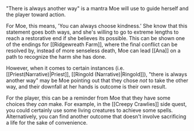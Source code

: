 "There is always another way" is a mantra Moe will use to guide herself and the player toward action.

For Moe, this means, 'You can always choose kindness.' She know that this statement goes both ways, and she's willing to go to extreme lengths to reach a restorative end if she believes its possible. This can be shown one of the endings for [[Ridgewreath Farm]], where the final conflict can be resolved by, instead of more senseless death, Moe can lead [[Ana]] on a path to recognize the harm she has done.

However, when it comes to certain instances (i.e. [[Priest(Narrative)|Priest]], [[Ringold (Narrative)|Ringold]]), "there is always another way" may be Moe pointing out that they chose *not* to take the other way, and their downfall at her hands is outcome is their own result.

For the player, this can be a reminder from Moe that they have some choices they *can* make. For example, in the [[Creepy Crawlies]] side quest, you could certainly use some living creatures to achieve some spells. Alternatively, you can find another outcome that doesn't involve sacrificing a life for the sake of convenience.